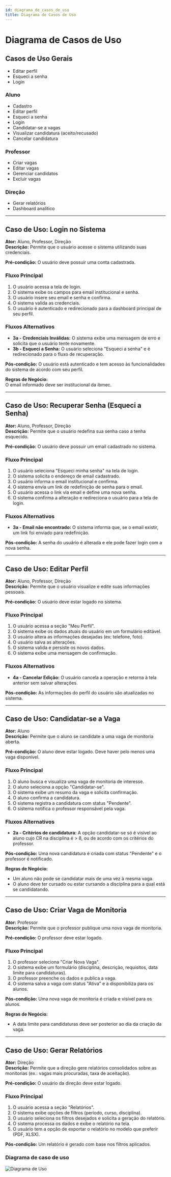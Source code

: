 ```yaml
---
id: diagrama_de_casos_de_uso
title: Diagrama de Casos de Uso
---
```


# Diagrama de Casos de Uso

## Casos de Uso Gerais

- Editar perfil
- Esqueci a senha
- Login

### Aluno

- Cadastro
- Editar perfil
- Esqueci a senha
- Login
- Candidatar-se a vagas
- Visualizar candidatura (aceito/recusado)
- Cancelar candidatura

### Professor

- Criar vagas
- Editar vagas
- Gerenciar candidatos
- Excluir vagas

### Direção

- Gerar relatórios
- Dashboard analítico

---

## Caso de Uso: Login no Sistema

**Ator:** Aluno, Professor, Direção  
**Descrição:** Permite que o usuário acesse o sistema utilizando suas credenciais.

**Pré-condição:** O usuário deve possuir uma conta cadastrada.

### Fluxo Principal

1. O usuário acessa a tela de login.
2. O sistema exibe os campos para email institucional e senha.
3. O usuário insere seu email e senha e confirma.
4. O sistema valida as credenciais.
5. O usuário é autenticado e redirecionado para a dashboard principal de seu perfil.

### Fluxos Alternativos

- **3a - Credenciais Inválidas:** O sistema exibe uma mensagem de erro e solicita que o usuário tente novamente.
- **3b - Esqueci a Senha:** O usuário seleciona "Esqueci a senha" e é redirecionado para o fluxo de recuperação.

**Pós-condição:** O usuário está autenticado e tem acesso às funcionalidades do sistema de acordo com seu perfil.

**Regras de Negócio:**  
O email informado deve ser institucional da ibmec.

---

## Caso de Uso: Recuperar Senha (Esqueci a Senha)

**Ator:** Aluno, Professor, Direção  
**Descrição:** Permite que o usuário redefina sua senha caso a tenha esquecido.

**Pré-condição:** O usuário deve possuir um email cadastrado no sistema.

### Fluxo Principal

1. O usuário seleciona "Esqueci minha senha" na tela de login.
2. O sistema solicita o endereço de email cadastrado.
3. O usuário informa o email institucional e confirma.
4. O sistema envia um link de redefinição de senha para o email.
5. O usuário acessa o link via email e define uma nova senha.
6. O sistema confirma a alteração e redireciona o usuário para a tela de login.

### Fluxos Alternativos

- **3a - Email não encontrado:** O sistema informa que, se o email existir, um link foi enviado para redefinição.

**Pós-condição:** A senha do usuário é alterada e ele pode fazer login com a nova senha.

---

## Caso de Uso: Editar Perfil

**Ator:** Aluno, Professor, Direção  
**Descrição:** Permite que o usuário visualize e edite suas informações pessoais.

**Pré-condição:** O usuário deve estar logado no sistema.

### Fluxo Principal

1. O usuário acessa a seção "Meu Perfil".
2. O sistema exibe os dados atuais do usuário em um formulário editável.
3. O usuário altera as informações desejadas (ex: telefone, foto).
4. O usuário salva as alterações.
5. O sistema valida e persiste os novos dados.
6. O sistema exibe uma mensagem de confirmação.

### Fluxos Alternativos

- **4a - Cancelar Edição:** O usuário cancela a operação e retorna à tela anterior sem salvar alterações.

**Pós-condição:** As informações do perfil do usuário são atualizadas no sistema.

---

## Caso de Uso: Candidatar-se a Vaga

**Ator:** Aluno  
**Descrição:** Permite que o aluno se candidate a uma vaga de monitoria aberta.

**Pré-condição:** O aluno deve estar logado. Deve haver pelo menos uma vaga disponível.

### Fluxo Principal

1. O aluno busca e visualiza uma vaga de monitoria de interesse.
2. O aluno seleciona a opção "Candidatar-se".
3. O sistema exibe um resumo da vaga e solicita confirmação.
4. O aluno confirma a candidatura.
5. O sistema registra a candidatura com status "Pendente".
6. O sistema notifica o professor responsável pela vaga.

### Fluxos Alternativos

- **2a - Critérios de candidatura:** A opção candidatar-se só é visível ao aluno cujo CR na disciplina é > 8, ou de acordo com os critérios do professor.

**Pós-condição:** Uma nova candidatura é criada com status "Pendente" e o professor é notificado.

**Regras de Negócio:**

- Um aluno não pode se candidatar mais de uma vez à mesma vaga.
- O aluno deve ter cursado ou estar cursando a disciplina para a qual está se candidatando.

---

## Caso de Uso: Criar Vaga de Monitoria

**Ator:** Professor  
**Descrição:** Permite que o professor publique uma nova vaga de monitoria.

**Pré-condição:** O professor deve estar logado.

### Fluxo Principal

1. O professor seleciona "Criar Nova Vaga".
2. O sistema exibe um formulário (disciplina, descrição, requisitos, data limite para candidaturas).
3. O professor preenche os dados e publica a vaga.
4. O sistema salva a vaga com status "Ativa" e a disponibiliza para os alunos.

**Pós-condição:** Uma nova vaga de monitoria é criada e visível para os alunos.

**Regras de Negócio:**

- A data limite para candidaturas deve ser posterior ao dia da criação da vaga.

---

## Caso de Uso: Gerar Relatórios

**Ator:** Direção  
**Descrição:** Permite que a direção gere relatórios consolidados sobre as monitorias (ex.: vagas mais procuradas, taxa de aceitação).

**Pré-condição:** O usuário da direção deve estar logado.

### Fluxo Principal

1. O usuário acessa a seção "Relatórios".
2. O sistema exibe opções de filtros (período, curso, disciplina).
3. O usuário seleciona os filtros desejados e solicita a geração do relatório.
4. O sistema processa os dados e exibe o relatório na tela.
5. O usuário tem a opção de exportar o relatório no modelo que preferir (PDF, XLSX).

**Pós-condição:** Um relatório é gerado com base nos filtros aplicados.

### Diagrama de caso de uso

![Diagrama de Uso](diagrama_de_uso.png)
